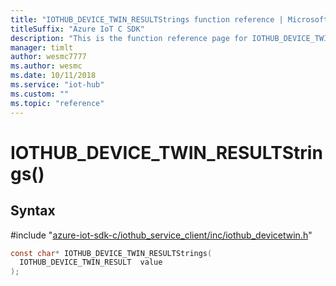 ```yaml
---                             
title: "IOTHUB_DEVICE_TWIN_RESULTStrings function reference | Microsoft Docs" 
titleSuffix: "Azure IoT C SDK"            
description: "This is the function reference page for IOTHUB_DEVICE_TWIN_RESULTStrings() in the Azure IoT C SDK. This SDK is used with Azure IoT Hub and Azure IoT Hub Device Provisioning Service"            
manager: timlt                 
author: wesmc7777              
ms.author: wesmc               
ms.date: 10/11/2018                    
ms.service: "iot-hub"             
ms.custom: ""                
ms.topic: "reference"        
---                            
```


# IOTHUB_DEVICE_TWIN_RESULTStrings()

## Syntax

\#include "[azure-iot-sdk-c/iothub_service_client/inc/iothub_devicetwin.h](../iothub-devicetwin-h.md)"  
```C
const char* IOTHUB_DEVICE_TWIN_RESULTStrings(
  IOTHUB_DEVICE_TWIN_RESULT  value
);
```

